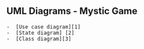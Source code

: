 
## UML Diagrams - Mystic Game
	-  [Use case diagram][1]
	-  [State diagram] [2]
	-  [Class diagram][3]

 

[1]: https://www.gliffy.com/go/share/s5891ixu65rhoqrur84o
[2]: https://www.gliffy.com/go/share/sgke3auueym91dmay2wm
[3]: https://www.gliffy.com/go/share/smyx2c6m8otyltsl6row

